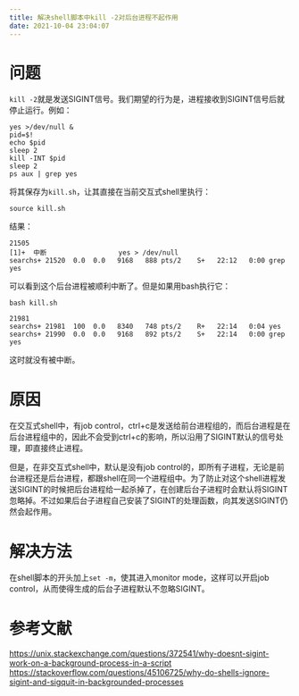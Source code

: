```yaml
---
title: 解决shell脚本中kill -2对后台进程不起作用
date: 2021-10-04 23:04:07
---
```


# 问题

```kill -2```就是发送SIGINT信号。我们期望的行为是，进程接收到SIGINT信号后就停止运行。例如：

```shell
yes >/dev/null &
pid=$!
echo $pid
sleep 2
kill -INT $pid
sleep 2
ps aux | grep yes
```

将其保存为```kill.sh```，让其直接在当前交互式shell里执行：

```shell
source kill.sh
```

结果：

```
21505
[1]+  中断                  yes > /dev/null
searchs+ 21520  0.0  0.0   9168   888 pts/2    S+   22:12   0:00 grep yes
```

可以看到这个后台进程被顺利中断了。但是如果用bash执行它：

```shell
bash kill.sh
```

```
21981
searchs+ 21981  100  0.0   8340   748 pts/2    R+   22:14   0:04 yes
searchs+ 21990  0.0  0.0   9168   892 pts/2    S+   22:14   0:00 grep yes
```

这时就没有被中断。

# 原因

在交互式shell中，有job control，ctrl+c是发送给前台进程组的，而后台进程是在后台进程组中的，因此不会受到ctrl+c的影响，所以沿用了SIGINT默认的信号处理，即直接终止进程。

但是，在非交互式shell中，默认是没有job control的，即所有子进程，无论是前台进程还是后台进程，都跟shell在同一个进程组中。为了防止对这个shell进程发送SIGINT的时候把后台进程给一起杀掉了，在创建后台子进程时会默认将SIGINT忽略掉。不过如果后台子进程自己安装了SIGINT的处理函数，向其发送SIGINT仍然会起作用。

# 解决方法

在shell脚本的开头加上```set -m```，使其进入monitor mode，这样可以开启job control，从而使得生成的后台子进程默认不忽略SIGINT。

# 参考文献

<https://unix.stackexchange.com/questions/372541/why-doesnt-sigint-work-on-a-background-process-in-a-script>
<https://stackoverflow.com/questions/45106725/why-do-shells-ignore-sigint-and-sigquit-in-backgrounded-processes>
